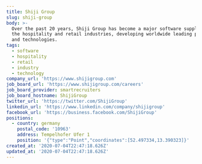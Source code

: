 ```yaml
---
title: Shiji Group
slug: shiji-group
body: >-
  Over the past 20 years, Shiji Group has become a major software supplier in
  the hospitality and retail industries, developing worldwide leading products
  and technologies.
tags:
  - software
  - hospitality
  - retail
  - industry
  - technology
company_url: 'https://www.shijigroup.com'
job_board_url: 'https://www.shijigroup.com/careers'
job_board_provider: smartrecruiters
job_board_hostname: ShijiGroup
twitter_url: 'https://twitter.com/ShijiGroup'
linkedin_url: 'https://www.linkedin.com/company/shijigroup'
facebook_url: 'https://business.facebook.com/ShijiGroup'
positions:
  - country: germany
    postal_code: '10963'
    address: Tempelhofer Ufer 1
    position: '{"type":"Point","coordinates":[52.497334,13.390323]}'
created_at: '2020-07-04T22:47:18.626Z'
updated_at: '2020-07-04T22:47:18.626Z'
---
```



